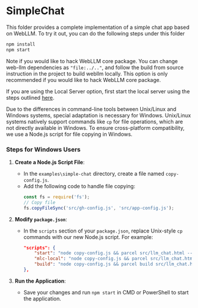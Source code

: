 # SimpleChat

This folder provides a complete implementation of a simple
chat app based on WebLLM. To try it out, you can do the following steps
under this folder

```bash
npm install
npm start
```

Note if you would like to hack WebLLM core package.
You can change web-llm dependencies as `"file:../.."`, and follow the build from source
instruction in the project to build webllm locally. This option is only recommended
if you would like to hack WebLLM core package.

If you are using the Local Server option, first start the local server using the steps outlined [here](https://mlc.ai/mlc-llm/docs/deploy/rest.html).

Due to the differences in command-line tools between Unix/Linux and Windows systems, special adaptation is necessary for Windows. Unix/Linux systems natively support commands like `cp` for file operations, which are not directly available in Windows. To ensure cross-platform compatibility, we use a Node.js script for file copying in Windows.

### Steps for Windows Users

1. **Create a Node.js Script File**:
   - In the `examples\simple-chat` directory, create a file named `copy-config.js`.
   - Add the following code to handle file copying:
     ```javascript
     const fs = require('fs');
     // Copy file
     fs.copyFileSync('src/gh-config.js', 'src/app-config.js');
     ```

2. **Modify `package.json`**:
   - In the `scripts` section of your `package.json`, replace Unix-style `cp` commands with our new Node.js script. For example:
     ```json
     "scripts": {
         "start": "node copy-config.js && parcel src/llm_chat.html --port 8888",
         "mlc-local": "node copy-config.js && parcel src/llm_chat.html --port 8888",
         "build": "node copy-config.js && parcel build src/llm_chat.html --dist-dir lib --no-content-hash"
     },
     ```

3. **Run the Application**:
   - Save your changes and run `npm start` in CMD or PowerShell to start the application.
